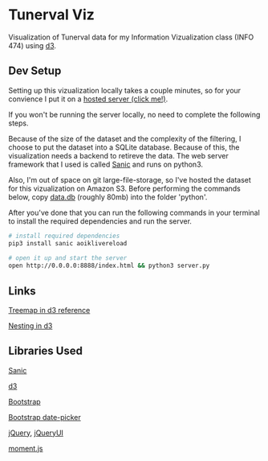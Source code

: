 # Tunerval Viz

Visualization of Tunerval data for my Information Vizualization class (INFO 474) using [d3](https://d3js.org/).

## Dev Setup

Setting up this vizualization locally takes a couple minutes, so for your convience I put it on a [hosted server (click me!)](http://104.196.247.146/index.html).

If you won't be running the server locally, no need to complete the following steps.

Because of the size of the dataset and the complexity of the filtering, I choose to put the dataset into a SQLite database. Because of this, the visualization needs a backend to retireve the data.  The web server framework that I used is  called [Sanic](https://github.com/channelcat/sanic) and runs on python3.

Also, I'm out of space on git large-file-storage, so I've hosted the dataset for this vizualization on Amazon S3. Before performing the commands below, copy [data.db](https://s3-us-west-2.amazonaws.com/sam-bender-public/data.db) (roughly 80mb) into the folder 'python'.

After you've done that you can run the following commands in your terminal to install the required dependencies and run the server.

```bash
# install required dependencies
pip3 install sanic aoiklivereload
	
# open it up and start the server
open http://0.0.0.0:8888/index.html && python3 server.py
```

## Links

[Treemap in d3 reference](https://bl.ocks.org/mbostock/4063582)

[Nesting in d3](https://bost.ocks.org/mike/nest/)

## Libraries Used

[Sanic](https://github.com/channelcat/sanic)

[d3](https://d3js.org/) 

[Bootstrap](http://getbootstrap.com/)

[Bootstrap date-picker](https://github.com/uxsolutions/bootstrap-datepicker)

[jQuery](https://jquery.com/), [jQueryUI](https://jqueryui.com/)

[moment.js](https://momentjs.com/)